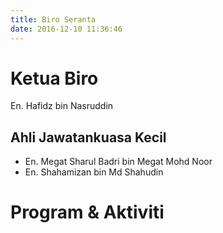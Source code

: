 ```yaml
---
title: Biro Seranta
date: 2016-12-10 11:36:46
---
```

# Ketua Biro
En. Hafidz bin Nasruddin
## Ahli Jawatankuasa Kecil
* En. Megat Sharul Badri bin Megat Mohd Noor
* En. Shahamizan bin Md Shahudin

# Program & Aktiviti
